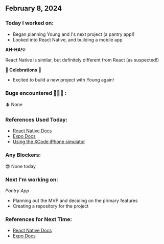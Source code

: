 ## February 8, 2024

### Today I worked on:

- Began planning Young and I's next project (a pantry app!)
- Looked into React Native, and building a mobile app

**AH-HA!💡**

React Native is similar, but definitely different from React (as suspected!)

**🎉 Celebrations 🎉**

- Excited to build a new project with Young again!

### Bugs encountered 🐛🐞🐜 :

🪲 None

### References Used Today:

- [React Native Docs](https://reactnative.dev/docs/environment-setup)
- [Expo Docs](https://docs.expo.dev/get-started/create-a-project/)
- [Using the XCode iPhone simulator](https://www.youtube.com/watch?v=wNINabDpsvQ)

### Any Blockers:

😎 None today

### Next I'm working on:

_Pantry App_

- Planning out the MVP and deciding on the primary features
- Creating a repository for the project

### References for Next Time:

- [React Native Docs](https://reactnative.dev/docs/environment-setup)
- [Expo Docs](https://docs.expo.dev/get-started/create-a-project/)
